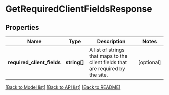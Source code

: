 # GetRequiredClientFieldsResponse

## Properties
Name | Type | Description | Notes
------------ | ------------- | ------------- | -------------
**required_client_fields** | **string[]** | A list of strings that maps to the client fields that are required by the site. | [optional] 

[[Back to Model list]](../README.md#documentation-for-models) [[Back to API list]](../README.md#documentation-for-api-endpoints) [[Back to README]](../README.md)


